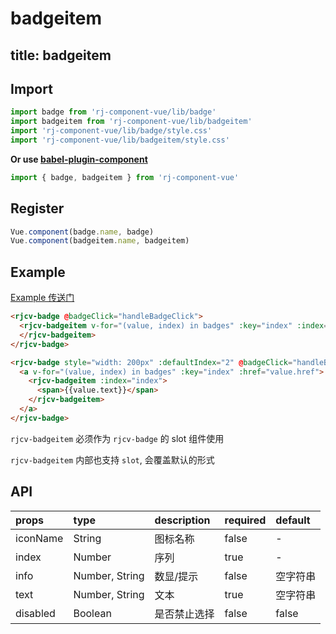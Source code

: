 # badgeitem

title: badgeitem
---

## Import

``` js
import badge from 'rj-component-vue/lib/badge'
import badgeitem from 'rj-component-vue/lib/badgeitem'
import 'rj-component-vue/lib/badge/style.css'
import 'rj-component-vue/lib/badgeitem/style.css'
```

**Or use [babel-plugin-component](https://www.npmjs.com/package/babel-plugin-component)**

``` js
import { badge, badgeitem } from 'rj-component-vue'
```

## Register

``` js
Vue.component(badge.name, badge)
Vue.component(badgeitem.name, badgeitem)
```

## Example

[Example 传送门](//zhouyu1993.github.io/rjcv/badge)

``` html
<rjcv-badge @badgeClick="handleBadgeClick">
  <rjcv-badgeitem v-for="(value, index) in badges" :key="index" :index="index" :name="value.iconName" :info="value.info" :text="value.text" :disabled="index === 1">
  </rjcv-badgeitem>
</rjcv-badge>

<rjcv-badge style="width: 200px" :defaultIndex="2" @badgeClick="handleBadgeClick">
  <a v-for="(value, index) in badges" :key="index" :href="value.href">
    <rjcv-badgeitem :index="index">
      <span>{{value.text}}</span>
    </rjcv-badgeitem>
  </a>
</rjcv-badge>
```

`rjcv-badgeitem` 必须作为 `rjcv-badge` 的 slot 组件使用

`rjcv-badgeitem` 内部也支持 `slot`, 会覆盖默认的形式

## API

| props | type | description | required | default |
|:---|:---|:---|:--|:---|
| iconName | String | 图标名称 | false | - |
| index | Number | 序列 | true | - |
| info | Number, String | 数显/提示 | false | 空字符串 |
| text | Number, String | 文本 | true | 空字符串 |
| disabled | Boolean | 是否禁止选择 | false | false |
